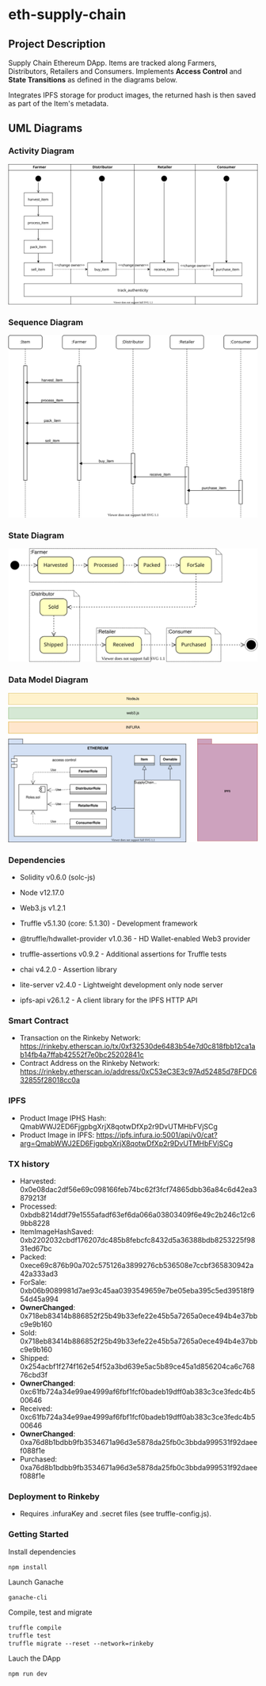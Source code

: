 # eth-supply-chain

## Project Description

Supply Chain Ethereum DApp. Items are tracked along Farmers, Distributors, Retailers and Consumers. Implements **Access Control** and **State Transitions** as defined in the diagrams below.

Integrates IPFS storage for product images, the returned hash is then saved as part of the Item's metadata.

## UML Diagrams

### Activity Diagram

<p align="center"><img src="/uml/ActivityDiagram.svg" /></p>

### Sequence Diagram

<p align="center"><img src="/uml/SequenceDiagram.svg" /></p>

### State Diagram

<p align="center"><img src="/uml/StateDiagram.svg" /></p>

### Data Model Diagram

<p align="center"><img src="/uml/DataModelDiagram.svg" /></p>

### Dependencies

- Solidity v0.6.0 (solc-js)
- Node v12.17.0
- Web3.js v1.2.1

- Truffle v5.1.30 (core: 5.1.30) - Development framework
- @truffle/hdwallet-provider v1.0.36 - HD Wallet-enabled Web3 provider
- truffle-assertions v0.9.2 - Additional assertions for Truffle tests
- chai v4.2.0 - Assertion library
- lite-server v2.4.0 - Lightweight development only node server
- ipfs-api v26.1.2 - A client library for the IPFS HTTP API

### Smart Contract

- Transaction on the Rinkeby Network: https://rinkeby.etherscan.io/tx/0xf32530de6483b54e7d0c818fbb12ca1ab14fb4a7ffab42552f7e0bc25202841c
- Contract Address on the Rinkeby Network: https://rinkeby.etherscan.io/address/0xC53eC3E3c97Ad52485d78FDC632855f28018cc0a

### IPFS

- Product Image IPHS Hash: QmabWWJ2ED6FjgpbgXrjX8qotwDfXp2r9DvUTMHbFVjSCg
- Product Image in IPFS: https://ipfs.infura.io:5001/api/v0/cat?arg=QmabWWJ2ED6FjgpbgXrjX8qotwDfXp2r9DvUTMHbFVjSCg

### TX history

- Harvested: 0x0e08dac2df56e69c098166feb74bc62f3fcf74865dbb36a84c6d42ea3879213f
- Processed: 0xbdb8214ddf79e1555afadf63ef6da066a03803409f6e49c2b246c12c69bb8228
- ItemImageHashSaved: 0xb2202032cbdf176207dc485b8febcfc8432d5a36388bdb8253225f9831ed67bc
- Packed: 0xece69c876b90a702c575126a3899276cb536508e7ccbf365830942a42a333ad3
- ForSale: 0xb06b9089981d7ae93c45aa0393549659e7be05eba395c5ed39518f954d45a994
- **OwnerChanged**: 0x718eb83414b886852f25b49b33efe22e45b5a7265a0ece494b4e37bbc9e9b160
- Sold: 0x718eb83414b886852f25b49b33efe22e45b5a7265a0ece494b4e37bbc9e9b160
- Shipped: 0x254acbf1f274f162e54f52a3bd639e5ac5b89ce45a1d856204ca6c76876cbd3f
- **OwnerChanged**: 0xc61fb724a34e99ae4999af6fbf1fcf0badeb19dff0ab383c3ce3fedc4b500646
- Received: 0xc61fb724a34e99ae4999af6fbf1fcf0badeb19dff0ab383c3ce3fedc4b500646
- **OwnerChanged**: 0xa76d8b1bdbb9fb3534671a96d3e5878da25fb0c3bbda999531f92daeef088f1e
- Purchased: 0xa76d8b1bdbb9fb3534671a96d3e5878da25fb0c3bbda999531f92daeef088f1e

### Deployment to Rinkeby

- Requires .infuraKey and .secret files (see truffle-config.js).

### Getting Started

Install dependencies

```
npm install
```

Launch Ganache

```
ganache-cli
```

Compile, test and migrate

```
truffle compile
truffle test
truffle migrate --reset --network=rinkeby
```

Lauch the DApp

```
npm run dev
```
